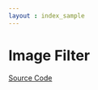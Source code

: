 ```yaml
---
layout : index_sample
---
```


# Image Filter

<script type="text/javascript" src="../demo/imagefilter/Image_filter.js">
 </script>

[Source Code](imageFilter_src.html)
